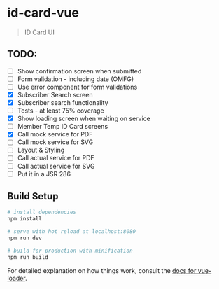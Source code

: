 # id-card-vue

> ID Card UI

## TODO:

- [ ] Show confirmation screen when submitted
- [ ] Form validation - including date (OMFG)
- [ ] Use error component for form validations
- [X] Subscriber Search screen
- [X] Subscriber search functionality
- [ ] Tests - at least 75% coverage
- [X] Show loading screen when waiting on service
- [ ] Member Temp ID Card screens
- [X] Call mock service for PDF
- [ ] Call mock service for SVG
- [ ] Layout & Styling
- [ ] Call actual service for PDF
- [ ] Call actual service for SVG
- [ ] Put it in a JSR 286 

## Build Setup

``` bash
# install dependencies
npm install

# serve with hot reload at localhost:8080
npm run dev

# build for production with minification
npm run build
```

For detailed explanation on how things work, consult the [docs for vue-loader](http://vuejs.github.io/vue-loader).

